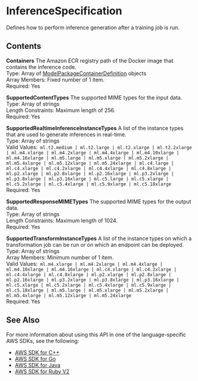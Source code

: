 # InferenceSpecification<a name="API_InferenceSpecification"></a>

Defines how to perform inference generation after a training job is run\.

## Contents<a name="API_InferenceSpecification_Contents"></a>

 **Containers**   <a name="SageMaker-Type-InferenceSpecification-Containers"></a>
The Amazon ECR registry path of the Docker image that contains the inference code\.  
Type: Array of [ModelPackageContainerDefinition](API_ModelPackageContainerDefinition.md) objects  
Array Members: Fixed number of 1 item\.  
Required: Yes

 **SupportedContentTypes**   <a name="SageMaker-Type-InferenceSpecification-SupportedContentTypes"></a>
The supported MIME types for the input data\.  
Type: Array of strings  
Length Constraints: Maximum length of 256\.  
Required: Yes

 **SupportedRealtimeInferenceInstanceTypes**   <a name="SageMaker-Type-InferenceSpecification-SupportedRealtimeInferenceInstanceTypes"></a>
A list of the instance types that are used to generate inferences in real\-time\.  
Type: Array of strings  
Valid Values:` ml.t2.medium | ml.t2.large | ml.t2.xlarge | ml.t2.2xlarge | ml.m4.xlarge | ml.m4.2xlarge | ml.m4.4xlarge | ml.m4.10xlarge | ml.m4.16xlarge | ml.m5.large | ml.m5.xlarge | ml.m5.2xlarge | ml.m5.4xlarge | ml.m5.12xlarge | ml.m5.24xlarge | ml.c4.large | ml.c4.xlarge | ml.c4.2xlarge | ml.c4.4xlarge | ml.c4.8xlarge | ml.p2.xlarge | ml.p2.8xlarge | ml.p2.16xlarge | ml.p3.2xlarge | ml.p3.8xlarge | ml.p3.16xlarge | ml.c5.large | ml.c5.xlarge | ml.c5.2xlarge | ml.c5.4xlarge | ml.c5.9xlarge | ml.c5.18xlarge`   
Required: Yes

 **SupportedResponseMIMETypes**   <a name="SageMaker-Type-InferenceSpecification-SupportedResponseMIMETypes"></a>
The supported MIME types for the output data\.  
Type: Array of strings  
Length Constraints: Maximum length of 1024\.  
Required: Yes

 **SupportedTransformInstanceTypes**   <a name="SageMaker-Type-InferenceSpecification-SupportedTransformInstanceTypes"></a>
A list of the instance types on which a transformation job can be run or on which an endpoint can be deployed\.  
Type: Array of strings  
Array Members: Minimum number of 1 item\.  
Valid Values:` ml.m4.xlarge | ml.m4.2xlarge | ml.m4.4xlarge | ml.m4.10xlarge | ml.m4.16xlarge | ml.c4.xlarge | ml.c4.2xlarge | ml.c4.4xlarge | ml.c4.8xlarge | ml.p2.xlarge | ml.p2.8xlarge | ml.p2.16xlarge | ml.p3.2xlarge | ml.p3.8xlarge | ml.p3.16xlarge | ml.c5.xlarge | ml.c5.2xlarge | ml.c5.4xlarge | ml.c5.9xlarge | ml.c5.18xlarge | ml.m5.large | ml.m5.xlarge | ml.m5.2xlarge | ml.m5.4xlarge | ml.m5.12xlarge | ml.m5.24xlarge`   
Required: Yes

## See Also<a name="API_InferenceSpecification_SeeAlso"></a>

For more information about using this API in one of the language\-specific AWS SDKs, see the following:
+  [AWS SDK for C\+\+](https://docs.aws.amazon.com/goto/SdkForCpp/sagemaker-2017-07-24/InferenceSpecification) 
+  [AWS SDK for Go](https://docs.aws.amazon.com/goto/SdkForGoV1/sagemaker-2017-07-24/InferenceSpecification) 
+  [AWS SDK for Java](https://docs.aws.amazon.com/goto/SdkForJava/sagemaker-2017-07-24/InferenceSpecification) 
+  [AWS SDK for Ruby V2](https://docs.aws.amazon.com/goto/SdkForRubyV2/sagemaker-2017-07-24/InferenceSpecification) 